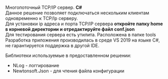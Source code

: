 <!DOCTYPE html>
<html>

<head>
  <meta charset="utf-8">
  <meta name="viewport" content="width=device-width, initial-scale=1.0">
  <title>Welcome file</title>
  <link rel="stylesheet" href="https://stackedit.io/style.css" />
</head>

<body class="stackedit">
  <div class="stackedit__html"><p>Многопоточный TCP/IP сервер. <strong>C#</strong><br>
Данное решение позволяет подключаться нескольким клиентам одновременно к TCP/Ip серверу.<br>
Для установки ip адреса и порта TCP/IP сервера <strong>откройте папку home в корневой директории и отредактируйте файл conf.json</strong><br>
Для тестирования сервера есть утилита. Расположена в папке tools<br>
Разработка приложения производилась в среде VS 2019 на языке C#, не гарантируется поддержка в другой IDE.</p>
<p>Библиотеки используемые в предоставленном решении:</p>
<ul>
<li>NLog - логгирование</li>
<li>Newtonsoft.Json - для чтения файла конфигурации</li>
</ul>
</div>
</body>

</html>
